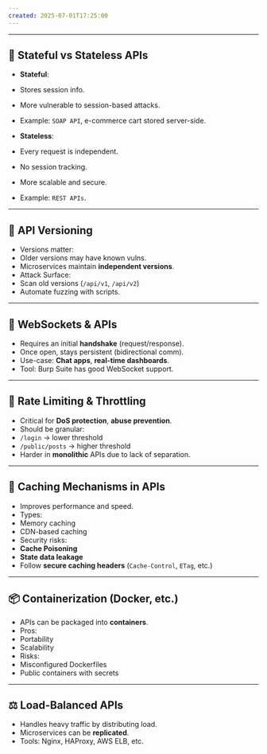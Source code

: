 ```yaml
---
created: 2025-07-01T17:25:00
---
```


---

## 🔁 Stateful vs Stateless APIs

- **Stateful**:
- Stores session info.
- More vulnerable to session-based attacks.
- Example: `SOAP API`, e-commerce cart stored server-side.

- **Stateless**:
- Every request is independent.
- No session tracking.
- More scalable and secure.
- Example: `REST APIs`.

---

## 🧬 API Versioning

- Versions matter:
- Older versions may have known vulns.
- Microservices maintain **independent versions**.
- Attack Surface:
- Scan old versions (`/api/v1`, `/api/v2`)  
- Automate fuzzing with scripts.

---

## 🔗 WebSockets & APIs

- Requires an initial **handshake** (request/response).
- Once open, stays persistent (bidirectional comm).
- Use-case: **Chat apps**, **real-time dashboards**.
- Tool: Burp Suite has good WebSocket support.

---

## 🚦 Rate Limiting & Throttling

- Critical for **DoS protection**, **abuse prevention**.
- Should be granular:
- `/login` → lower threshold
- `/public/posts` → higher threshold
- Harder in **monolithic** APIs due to lack of separation.

---

## 🚀 Caching Mechanisms in APIs

- Improves performance and speed.
- Types:
- Memory caching
- CDN-based caching
- Security risks:
- **Cache Poisoning**
- **State data leakage**
- Follow **secure caching headers** (`Cache-Control`, `ETag`, etc.)

---

## 📦 Containerization (Docker, etc.)

- APIs can be packaged into **containers**.
- Pros:
- Portability
- Scalability
- Risks:
- Misconfigured Dockerfiles
- Public containers with secrets

---

## ⚖️ Load-Balanced APIs

- Handles heavy traffic by distributing load.
- Microservices can be **replicated**.
- Tools: Nginx, HAProxy, AWS ELB, etc.
